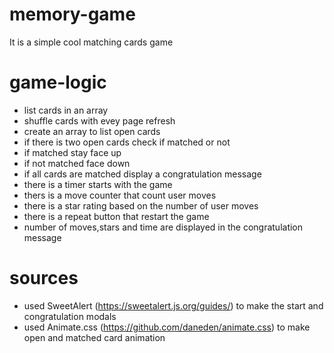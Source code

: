 # memory-game
It is a simple cool matching cards game 
# game-logic
- list cards in an array 
- shuffle cards with evey page refresh 
- create an array to list open cards
- if there is two open cards check if matched or not 
- if matched stay face up 
- if not matched face down 
- if all cards are matched display a congratulation message 
- there is a timer starts with the game
- thers is a move counter that count user moves
- there is a star rating based on the number of user moves
- there is a repeat button that restart the game
- number of moves,stars and time are displayed in the congratulation message
# sources
- used SweetAlert (https://sweetalert.js.org/guides/) to make the start and congratulation modals
- used Animate.css (https://github.com/daneden/animate.css) to make open and matched card animation

